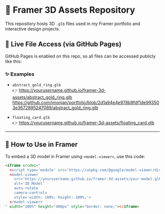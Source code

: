 # 🧊 Framer 3D Assets Repository

This repository hosts 3D `.glb` files used in my Framer portfolio and interactive design projects.

## 🔗 Live File Access (via GitHub Pages)

GitHub Pages is enabled on this repo, so all files can be accessed publicly like this:


### ✨ Examples

- `abstract_gold_ring.glb`  
  👉 https://yourusername.github.io/framer-3d-assets/abstract_gold_ring.glb
  https://github.com/jmonjan/portfolio/blob/2d1a94e4e978b9fdf1de993503e3672895247089/abstract_gold_ring.glb

- `floating_card.glb`  
  👉 https://yourusername.github.io/framer-3d-assets/floating_card.glb

---

## 🧩 How to Use in Framer

To embed a 3D model in Framer using `<model-viewer>`, use this code:

```html
<iframe srcdoc="
  <script type='module' src='https://unpkg.com/@google/model-viewer/dist/model-viewer.min.js'></script>
  <model-viewer 
    src='https://yourusername.github.io/framer-3d-assets/your-model.glb' 
    alt='3D Model' 
    auto-rotate 
    camera-controls 
    style='width: 100%; height: 100%;'>
  </model-viewer>
" width="100%" height="400px" style="border: none;"></iframe>
